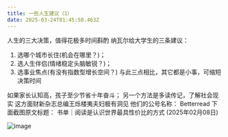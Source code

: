 ```yaml
---
title: 一些人生建议（1）
date: 2025-03-24T01:45:58.463Z
---
```


人生的三大决策，值得花极多时间斟酌
纳瓦尔给大学生的三条建议：
1. 选哪个城市长住(机会在哪里？)；
2. 选人生伴侣(情绪稳定头脑敏锐？)；
3. 选事业焦点(有没有指数型增长空间？)
与此三点相比，其它都是小事，可缩短决策时间

如果家长认知高，孩子至少节省十年奋斗；
另一个方法是多读传记，了解社会现实
这方面财新杂志总编王烁楼夷夫妇极有洞见
他们的公号名称： Betterread
下面截图原文标题：
书单｜阅读是认识世界最具性价比的方式
(2025年02月08日)

![image](https://github.com/user-attachments/assets/778f4151-a76f-45dd-a65a-56af5158ba46)
